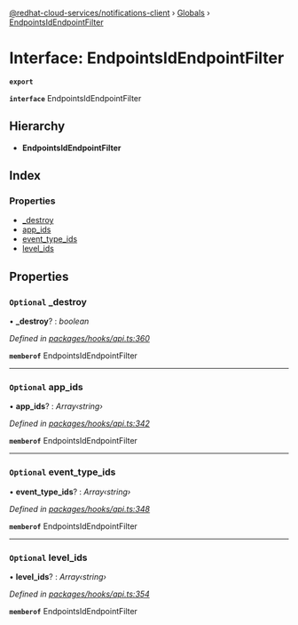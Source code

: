 [@redhat-cloud-services/notifications-client](../README.md) › [Globals](../globals.md) › [EndpointsIdEndpointFilter](endpointsidendpointfilter.md)

# Interface: EndpointsIdEndpointFilter

**`export`** 

**`interface`** EndpointsIdEndpointFilter

## Hierarchy

* **EndpointsIdEndpointFilter**

## Index

### Properties

* [_destroy](endpointsidendpointfilter.md#optional-_destroy)
* [app_ids](endpointsidendpointfilter.md#optional-app_ids)
* [event_type_ids](endpointsidendpointfilter.md#optional-event_type_ids)
* [level_ids](endpointsidendpointfilter.md#optional-level_ids)

## Properties

### `Optional` _destroy

• **_destroy**? : *boolean*

*Defined in [packages/hooks/api.ts:360](https://github.com/RedHatInsights/javascript-clients/blob/master/packages/hooks/api.ts#L360)*

**`memberof`** EndpointsIdEndpointFilter

___

### `Optional` app_ids

• **app_ids**? : *Array‹string›*

*Defined in [packages/hooks/api.ts:342](https://github.com/RedHatInsights/javascript-clients/blob/master/packages/hooks/api.ts#L342)*

**`memberof`** EndpointsIdEndpointFilter

___

### `Optional` event_type_ids

• **event_type_ids**? : *Array‹string›*

*Defined in [packages/hooks/api.ts:348](https://github.com/RedHatInsights/javascript-clients/blob/master/packages/hooks/api.ts#L348)*

**`memberof`** EndpointsIdEndpointFilter

___

### `Optional` level_ids

• **level_ids**? : *Array‹string›*

*Defined in [packages/hooks/api.ts:354](https://github.com/RedHatInsights/javascript-clients/blob/master/packages/hooks/api.ts#L354)*

**`memberof`** EndpointsIdEndpointFilter

